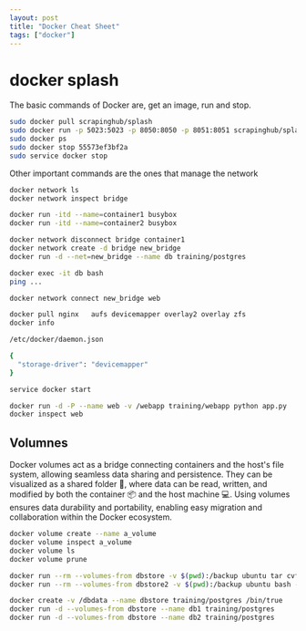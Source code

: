 ```yaml
---
layout: post
title: "Docker Cheat Sheet"
tags: ["docker"]
---
```


# docker splash

The basic commands of Docker are, get an image, run and stop.

```bash
sudo docker pull scrapinghub/splash
sudo docker run -p 5023:5023 -p 8050:8050 -p 8051:8051 scrapinghub/splash
sudo docker ps
sudo docker stop 55573ef3bf2a
sudo service docker stop
```

Other important commands are the ones that manage the network

```bash
docker network ls
docker network inspect bridge

docker run -itd --name=container1 busybox
docker run -itd --name=container2 busybox

docker network disconnect bridge container1
docker network create -d bridge new_bridge
docker run -d --net=new_bridge --name db training/postgres

docker exec -it db bash
ping ...

docker network connect new_bridge web

```



```bash
docker pull nginx	aufs devicemapper overlay2 overlay zfs
docker info

/etc/docker/daemon.json

{
  "storage-driver": "devicemapper"
}

service docker start

docker run -d -P --name web -v /webapp training/webapp python app.py
docker inspect web
```

## Volumnes

Docker volumes act as a bridge connecting containers and the host's file system, allowing seamless data sharing and persistence. They can be visualized as a shared folder 📂, where data can be read, written, and modified by both the container 📦 and the host machine 💻. Using volumes ensures data durability and portability, enabling easy migration and collaboration within the Docker ecosystem.

```bash
docker volume create --name a_volume
docker volume inspect a_volume
docker volume ls
docker volume prune
```

```bash
docker run --rm --volumes-from dbstore -v $(pwd):/backup ubuntu tar cvf /backup/backup.tar /dbdata
docker run --rm --volumes-from dbstore2 -v $(pwd):/backup ubuntu bash -c "cd /dbdata && tar xvf /backup/backup.tar --strip 1"
```

```bash
docker create -v /dbdata --name dbstore training/postgres /bin/true
docker run -d --volumes-from dbstore --name db1 training/postgres
docker run -d --volumes-from dbstore --name db2 training/postgres
```
